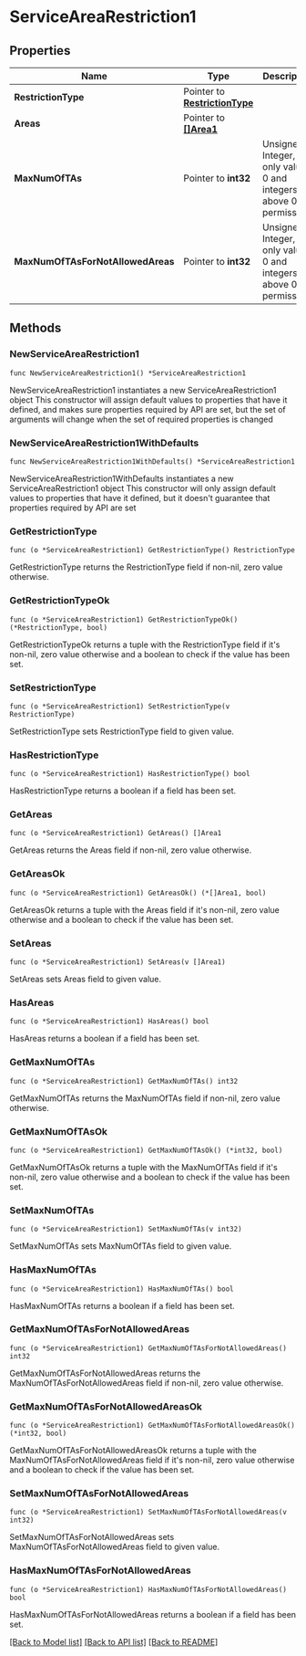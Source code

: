 # ServiceAreaRestriction1

## Properties

Name | Type | Description | Notes
------------ | ------------- | ------------- | -------------
**RestrictionType** | Pointer to [**RestrictionType**](RestrictionType.md) |  | [optional] 
**Areas** | Pointer to [**[]Area1**](Area1.md) |  | [optional] 
**MaxNumOfTAs** | Pointer to **int32** | Unsigned Integer, i.e. only value 0 and integers above 0 are permissible. | [optional] 
**MaxNumOfTAsForNotAllowedAreas** | Pointer to **int32** | Unsigned Integer, i.e. only value 0 and integers above 0 are permissible. | [optional] 

## Methods

### NewServiceAreaRestriction1

`func NewServiceAreaRestriction1() *ServiceAreaRestriction1`

NewServiceAreaRestriction1 instantiates a new ServiceAreaRestriction1 object
This constructor will assign default values to properties that have it defined,
and makes sure properties required by API are set, but the set of arguments
will change when the set of required properties is changed

### NewServiceAreaRestriction1WithDefaults

`func NewServiceAreaRestriction1WithDefaults() *ServiceAreaRestriction1`

NewServiceAreaRestriction1WithDefaults instantiates a new ServiceAreaRestriction1 object
This constructor will only assign default values to properties that have it defined,
but it doesn't guarantee that properties required by API are set

### GetRestrictionType

`func (o *ServiceAreaRestriction1) GetRestrictionType() RestrictionType`

GetRestrictionType returns the RestrictionType field if non-nil, zero value otherwise.

### GetRestrictionTypeOk

`func (o *ServiceAreaRestriction1) GetRestrictionTypeOk() (*RestrictionType, bool)`

GetRestrictionTypeOk returns a tuple with the RestrictionType field if it's non-nil, zero value otherwise
and a boolean to check if the value has been set.

### SetRestrictionType

`func (o *ServiceAreaRestriction1) SetRestrictionType(v RestrictionType)`

SetRestrictionType sets RestrictionType field to given value.

### HasRestrictionType

`func (o *ServiceAreaRestriction1) HasRestrictionType() bool`

HasRestrictionType returns a boolean if a field has been set.

### GetAreas

`func (o *ServiceAreaRestriction1) GetAreas() []Area1`

GetAreas returns the Areas field if non-nil, zero value otherwise.

### GetAreasOk

`func (o *ServiceAreaRestriction1) GetAreasOk() (*[]Area1, bool)`

GetAreasOk returns a tuple with the Areas field if it's non-nil, zero value otherwise
and a boolean to check if the value has been set.

### SetAreas

`func (o *ServiceAreaRestriction1) SetAreas(v []Area1)`

SetAreas sets Areas field to given value.

### HasAreas

`func (o *ServiceAreaRestriction1) HasAreas() bool`

HasAreas returns a boolean if a field has been set.

### GetMaxNumOfTAs

`func (o *ServiceAreaRestriction1) GetMaxNumOfTAs() int32`

GetMaxNumOfTAs returns the MaxNumOfTAs field if non-nil, zero value otherwise.

### GetMaxNumOfTAsOk

`func (o *ServiceAreaRestriction1) GetMaxNumOfTAsOk() (*int32, bool)`

GetMaxNumOfTAsOk returns a tuple with the MaxNumOfTAs field if it's non-nil, zero value otherwise
and a boolean to check if the value has been set.

### SetMaxNumOfTAs

`func (o *ServiceAreaRestriction1) SetMaxNumOfTAs(v int32)`

SetMaxNumOfTAs sets MaxNumOfTAs field to given value.

### HasMaxNumOfTAs

`func (o *ServiceAreaRestriction1) HasMaxNumOfTAs() bool`

HasMaxNumOfTAs returns a boolean if a field has been set.

### GetMaxNumOfTAsForNotAllowedAreas

`func (o *ServiceAreaRestriction1) GetMaxNumOfTAsForNotAllowedAreas() int32`

GetMaxNumOfTAsForNotAllowedAreas returns the MaxNumOfTAsForNotAllowedAreas field if non-nil, zero value otherwise.

### GetMaxNumOfTAsForNotAllowedAreasOk

`func (o *ServiceAreaRestriction1) GetMaxNumOfTAsForNotAllowedAreasOk() (*int32, bool)`

GetMaxNumOfTAsForNotAllowedAreasOk returns a tuple with the MaxNumOfTAsForNotAllowedAreas field if it's non-nil, zero value otherwise
and a boolean to check if the value has been set.

### SetMaxNumOfTAsForNotAllowedAreas

`func (o *ServiceAreaRestriction1) SetMaxNumOfTAsForNotAllowedAreas(v int32)`

SetMaxNumOfTAsForNotAllowedAreas sets MaxNumOfTAsForNotAllowedAreas field to given value.

### HasMaxNumOfTAsForNotAllowedAreas

`func (o *ServiceAreaRestriction1) HasMaxNumOfTAsForNotAllowedAreas() bool`

HasMaxNumOfTAsForNotAllowedAreas returns a boolean if a field has been set.


[[Back to Model list]](../README.md#documentation-for-models) [[Back to API list]](../README.md#documentation-for-api-endpoints) [[Back to README]](../README.md)


